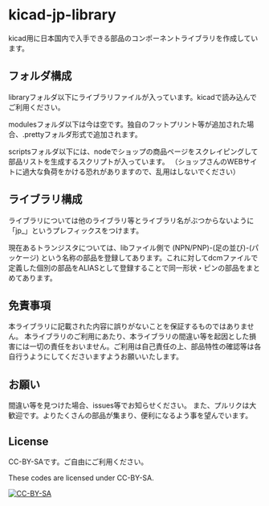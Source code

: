 # kicad-jp-library


kicad用に日本国内で入手できる部品のコンポーネントライブラリを作成しています。

## フォルダ構成

libraryフォルダ以下にライブラリファイルが入っています。kicadで読み込んでご利用ください。

modulesフォルダ以下は今は空です。独自のフットプリント等が追加された場合、.prettyフォルダ形式で追加されます。

scriptsフォルダ以下には、nodeでショップの商品ページをスクレイピングして部品リストを生成するスクリプトが入っています。
（ショップさんのWEBサイトに過大な負荷をかける恐れがありますので、乱用はしないでください）

## ライブラリ構成

ライブラリについては他のライブラリ等とライブラリ名がぶつからないように「jp_」というプレフィックスをつけます。

現在あるトランジスタについては、libファイル側で
  (NPN/PNP)-(足の並び)-(パッケージ)
という名称の部品を登録してあります。これに対してdcmファイルで定義した個別の部品をALIASとして登録することで同一形状・ピンの部品をまとめてあります。

## 免責事項

本ライブラリに記載された内容に誤りがないことを保証するものではありません。
本ライブラリのご利用にあたり、本ライブラリの間違い等を起因とした損害には一切の責任をおいません。ご利用は自己責任の上、部品特性の確認等は各自行うようにしてくださいますようお願いいたします。

## お願い

間違い等を見つけた場合、issues等でお知らせください。
また、プルリクは大歓迎です。よりたくさんの部品が集まり、便利になるよう事を望んでいます。


## License

CC-BY-SAです。ご自由にご利用ください。

These codes are licensed under CC-BY-SA.

[![CC-BY-SA](https://i.creativecommons.org/l/by-sa/4.0/88x31.png "CC-BY-SA")](http://creativecommons.org/licenses/by-sa/4.0/)